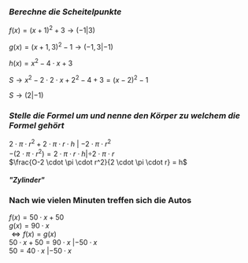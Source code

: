 ### *Berechne die Scheitelpunkte*
$f(x) = (x + 1)^2 + 3 \rightarrow (-1 | 3)$

$g(x) = (x + 1,3 )^2 - 1 \rightarrow (-1,3 | -1)$

$h(x) = x^2 - 4 \cdot x + 3$

$S \rightarrow x^2 - 2 \cdot 2 \cdot x + 2^2 - 4 + 3 = (x - 2)^2 - 1$

$S \rightarrow (2 | -1)$

### *Stelle die Formel um und nenne den Körper zu welchem die Formel gehört*

$2 \cdot \pi \cdot r^2 + 2 \cdot \pi \cdot r \cdot h$ | $- 2 \cdot \pi \cdot r^2$\
$-(2\cdot \pi \cdot r^2) = 2 \cdot \pi \cdot r \cdot h | \div 2 \cdot \pi \cdot r$\
$\frac{O-2 \cdot \pi \cdot r^2}{2 \cdot \pi \cdot r} = h$
#### *"Zylinder"*

### Nach wie vielen Minuten treffen sich die Autos

$f(x) = 50 \cdot x + 50$\
$g(x) = 90 \cdot x$\
$\Leftrightarrow f(x) = g(x)$\
$50 \cdot x + 50 = 90 \cdot x ~ | - 50 \cdot x$\
$50 = 40 \cdot x ~ | - 50 \cdot x$

